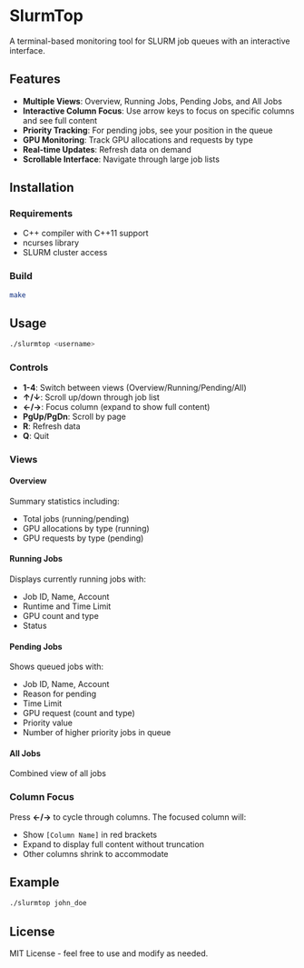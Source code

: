 # SlurmTop

A terminal-based monitoring tool for SLURM job queues with an interactive interface.

## Features

- **Multiple Views**: Overview, Running Jobs, Pending Jobs, and All Jobs
- **Interactive Column Focus**: Use arrow keys to focus on specific columns and see full content
- **Priority Tracking**: For pending jobs, see your position in the queue
- **GPU Monitoring**: Track GPU allocations and requests by type
- **Real-time Updates**: Refresh data on demand
- **Scrollable Interface**: Navigate through large job lists

## Installation

### Requirements
- C++ compiler with C++11 support
- ncurses library
- SLURM cluster access

### Build
```bash
make
```

## Usage

```bash
./slurmtop <username>
```

### Controls

- **1-4**: Switch between views (Overview/Running/Pending/All)
- **↑/↓**: Scroll up/down through job list
- **←/→**: Focus column (expand to show full content)
- **PgUp/PgDn**: Scroll by page
- **R**: Refresh data
- **Q**: Quit

### Views

#### Overview
Summary statistics including:
- Total jobs (running/pending)
- GPU allocations by type (running)
- GPU requests by type (pending)

#### Running Jobs
Displays currently running jobs with:
- Job ID, Name, Account
- Runtime and Time Limit
- GPU count and type
- Status

#### Pending Jobs
Shows queued jobs with:
- Job ID, Name, Account
- Reason for pending
- Time Limit
- GPU request (count and type)
- Priority value
- Number of higher priority jobs in queue

#### All Jobs
Combined view of all jobs

### Column Focus

Press **←/→** to cycle through columns. The focused column will:
- Show `[Column Name]` in red brackets
- Expand to display full content without truncation
- Other columns shrink to accommodate

## Example

```bash
./slurmtop john_doe
```

## License

MIT License - feel free to use and modify as needed.
